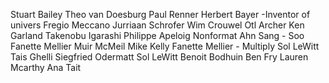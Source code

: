 Stuart Bailey
Theo van Doesburg
Paul Renner
Herbert Bayer -Inventor of univers
Fregio Meccano
Jurriaan Schrofer
Wim Crouwel
Otl Archer
Ken Garland
Takenobu Igarashi
Philippe Apeloig
Nonformat
Ahn Sang - Soo
Fanette Mellier
Muir McMeil 
Mike Kelly 
Fanette Mellier - Multiply
Sol LeWitt 
Tais Ghelli
Siegfried Odermatt
Sol LeWitt
Benoit Bodhuin
Ben Fry Lauren Mcarthy 
Ana Tait
